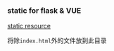 
### static for flask & VUE

[static resource](https://github.com/Suwmlee/Spike/tree/release)

将除`index.html`外的文件放到此目录
